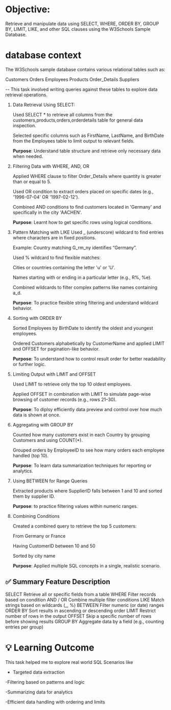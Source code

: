 # Objective: 
Retrieve and manipulate data using SELECT, WHERE, ORDER BY, GROUP BY, LIMIT, LIKE, and other SQL clauses using the W3Schools Sample Database.

# database context
The W3Schools sample database contains various relational tables such as:

Customers
Orders
Employees
Products
Order_Details
Suppliers

-- This task involved writing queries against these tables to explore data retrieval operations.

1. Data Retrieval Using SELECT:

    Used SELECT * to retrieve all columns from the customers,products,orders,orderdetails table for general data inspection.

    Selected specific columns such as FirstName, LastName, and BirthDate from the Employees table to limit output to relevant fields.

    **Purpose**: Understand table structure and retrieve only necessary data when needed.

2. Filtering Data with WHERE, AND, OR

    Applied WHERE clause to filter Order_Details where quantity is greater than or equal to 5.

    Used OR condition to extract orders placed on specific dates (e.g., '1996-07-04' OR '1997-02-12').

    Combined AND conditions to find customers located in 'Germany' and specifically in the city 'AACHEN'.

    **Purpose**: Learnt how to get specific rows using logical conditions.

3. Pattern Matching with LIKE
    Used _ (underscore) wildcard to find entries where characters are in fixed positions.

    Example: Country matching G_rm_ny identifies “Germany”.

    Used % wildcard to find flexible matches:

    Cities or countries containing the letter 'u' or 'U'.

    Names starting with or ending in a particular letter (e.g., R%, %e).

    Combined wildcards to filter complex patterns like names containing a_d.

    **Purpose**: To practice flexible string filtering and understand wildcard behavior.

4. Sorting with ORDER BY

    Sorted Employees by BirthDate to identify the oldest and youngest employees.

    Ordered Customers alphabetically by CustomerName and applied LIMIT and OFFSET for pagination-like behavior.

    **Purpose**: To understand how to control result order for better readability or further logic.

5. Limiting Output with LIMIT and OFFSET

    Used LIMIT to retrieve only the top 10 oldest employees.

    Applied OFFSET in combination with LIMIT to simulate page-wise browsing of customer records (e.g., rows 21–30).

    **Purpose**: To diplsy efficiently data preview and control over how much data is shown at once.

6. Aggregating with GROUP BY

    Counted how many customers exist in each Country by grouping Customers and using COUNT(*).

    Grouped orders by EmployeeID to see how many orders each employee handled (top 10).

    **Purpose**: To learn data summarization techniques for reporting or analytics.

7. Using BETWEEN for Range Queries

    Extracted products where SupplierID falls between 1 and 10 and sorted them by supplier ID.

    **Purpose**: to practice filtering values within numeric ranges.

8. Combining Conditions

    Created a combined query to retrieve the top 5 customers:

    From Germany or France

    Having CustomerID between 10 and 50

    Sorted by city name

    **Purpose**: Applied multiple SQL concepts in a single, realistic scenario.

✅ **Summary**
Feature	            Description
------------------------------------------------
SELECT	            Retrieve all or specific fields from a table
WHERE	            Filter records based on condition
AND / OR	        Combine multiple filter conditions
LIKE	            Match strings based on wildcards (_, %)
BETWEEN	            Filter numeric (or date) ranges
ORDER BY	        Sort results in ascending or descending order
LIMIT	            Restrict number of rows in the output
OFFSET	            Skip a specific number of rows before showing results
GROUP BY	        Aggregate data by a field (e.g., counting entries per group)

# 💡 Learning Outcome
This task helped me to explore real world SQL Scenarios like 

- Targeted data extraction

-Filtering based on patterns and logic

-Summarizing data for analytics

-Efficient data handling with ordering and limits